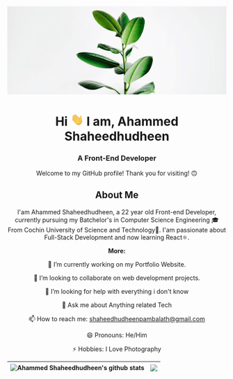 ![Title of image](test.jpg)

<h1 align="center"> Hi <img src="https://raw.githubusercontent.com/ABSphreak/ABSphreak/master/gifs/Hi.gif" width="30px"> I am, Ahammed Shaheedhudheen </h1>

<h3 align="center">A Front-End Developer </h3>

<p align="center">
Welcome to my GitHub profile! Thank you for visiting! 🙃
</p>

<h2 align="center">About Me </h2>

<p align="center"> I'am Ahammed Shaheedhudheen, a 22 year old Front-end Developer, currently pursuing my Batchelor's in Computer Science Engineering 🎓 From Cochin University of Science and Technology🏫. I'am passionate about Full-Stack Development and now learning React⚛️. </p>

<p align="center"><strong>More:</strong></p>
<div align="center">
 
   🔭 I’m currently working on my Portfolio Website.
 
   👯 I’m looking to collaborate on web development projects.
 
   🤔 I’m looking for help with everything i don't know
 
   💬 Ask me about Anything related Tech
   
   📫 How to reach me: shaheedhudheenpambalath@gmail.com
   
   😄 Pronouns: He/Him
 
   ⚡ Hobbies: I Love Photography
</div>
 
 <div align="center">
 
 | <img align="center" src="https://github-readme-stats.vercel.app/api?username=shaheedhudheen&show_icons=true&include_all_commits=true&theme=graywhite&hide_border=true" alt="Ahammed Shaheedhudheen's github stats" /> | <img align="center" src="https://github-readme-stats.vercel.app/api/top-langs/?username=shaheedhudheen&layout=compact&theme=buefy&hide_border=true&langs_count=6" /> |
| ------------- | ------------- |
 
 </div>
 
<!-- 
<div align="center">
 
![Anurag's GitHub stats](https://github-readme-stats.vercel.app/api?username=shaheedhudheen&show_icons=true&theme=graywhite&hide_border=true) 
![Top Langs](https://github-readme-stats.vercel.app/api/top-langs/?username=shaheedhudheen&layout=compact&langs_count=6&hide_border=true&theme=graywhite)
   
 </div> -->
